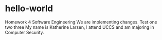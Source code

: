 # hello-world
Homework 4 Software Engineering
We are implementing changes. Test one two three
My name is Katherine Larsen, I attend UCCS and am majoring in Computer Security.
